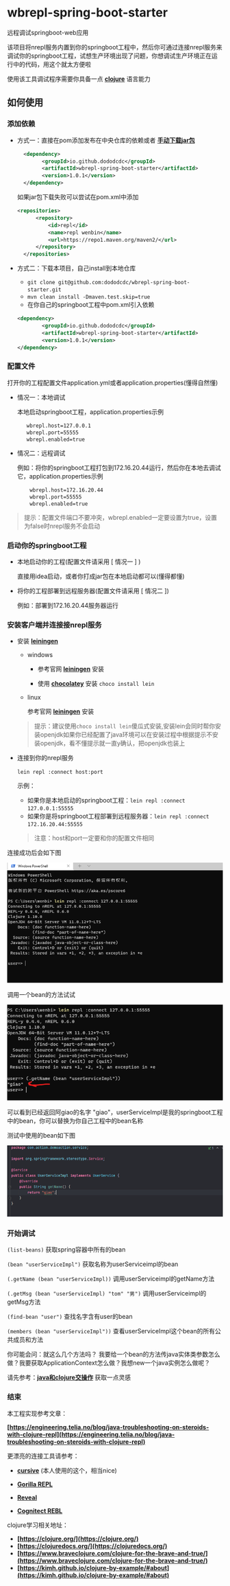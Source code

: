 # wbrepl-spring-boot-starter

远程调试springboot-web应用

该项目将nrepl服务内置到你的springboot工程中，然后你可通过连接nrepl服务来调试你的springboot工程，试想生产环境出现了问题，你想调试生产环境正在运行中的代码，用这个就太方便啦

使用该工具调试程序需要你具备一点 __[clojure](https://clojure.org/index)__ 语言能力

## 如何使用

### 添加依赖

* 方式一：直接在pom添加发布在中央仓库的依赖或者
  __[手动下载jar包](https://repo1.maven.org/maven2/io/github/dododcdc/wbrepl-spring-boot-starter/)__
  ```xml
    <dependency>
          <groupId>io.github.dododcdc</groupId>
          <artifactId>wbrepl-spring-boot-starter</artifactId>
          <version>1.0.1</version>
    </dependency>

  ```
  
  如果jar包下载失败可以尝试在pom.xml中添加

  ```xml
  <repositories>
        <repository>
            <id>repl</id>
            <name>repl wenbin</name>
            <url>https://repo1.maven.org/maven2/</url>
        </repository>
    </repositories>
  ```
 
* 方式二：下载本项目，自己install到本地仓库

    * `git clone git@github.com:dododcdc/wbrepl-spring-boot-starter.git`
    * `mvn clean install -Dmaven.test.skip=true`
    * 在你自己的springboot工程中pom.xml引入依赖
  ```xml
  <dependency>
          <groupId>io.github.dododcdc</groupId>
          <artifactId>wbrepl-spring-boot-starter</artifactId>
          <version>1.0.1</version>
  </dependency>
  ```

### 配置文件
 打开你的工程配置文件application.yml或者application.properties(懂得自然懂)
   * 情况一：本地调试
  
     本地启动springboot工程，application.properties示例
     
     ```properties
        wbrepl.host=127.0.0.1
        wbrepl.port=55555
        wbrepl.enabled=true
     ```
     
   * 情况二：远程调试

       例如：将你的springboot工程打包到172.16.20.44运行，然后你在本地去调试它，application.properties示例

        ```properties
            wbrepl.host=172.16.20.44
            wbrepl.port=55555
            wbrepl.enabled=true
        ```

      

> 提示：配置文件端口不要冲突，wbrepl.enabled一定要设置为true，设置为false时nrepl服务不会启动

### 启动你的springboot工程 
* 本地启动你的工程(配置文件请采用 [ 情况一 ] )
   
  直接用idea启动，或者你打成jar包在本地启动都可以(懂得都懂)

* 将你的工程部署到远程服务器(配置文件请采用 [ 情况二 ])
  
  例如：部署到172.16.20.44服务器运行

### 安装客户端并连接接nrepl服务

* 安装 __[leiningen](https://leiningen.org/)__ 
  * windows 
    
    * 参考官网  __[leiningen](https://leiningen.org/)__ 安装

    * 使用 __[chocolatey](https://chocolatey.org/install)__ 安装 ```choco install lein```

  * linux

    参考官网 __[leiningen](https://leiningen.org/)__  安装 
  
  > 提示：建议使用`choco install lein`傻瓜式安装,安装lein会同时帮你安装openjdk如果你已经配置了java环境可以在安装过程中根据提示不安装openjdk，看不懂提示就一直y确认，把openjdk也装上

* 连接到你的nrepl服务

    `lein repl :connect host:port` 

  示例：

  * 如果你是本地启动的springboot工程：`lein repl :connect 127.0.0.1:55555`
  * 如果你是将springboot工程部署到远程服务器：`lein repl :connect 172.16.20.44:55555`
 
  > 注意：host和port一定要和你的配置文件相同

连接成功后会如下图

![img.png](img.png)

调用一个bean的方法试试

![img_1.png](img_1.png)

可以看到已经返回阿giao的名字 "giao"，userServiceImpl是我的springboot工程中的bean，你可以替换为你自己工程中的bean名称

测试中使用的bean如下图

![img_2.png](img_2.png)

### 开始调试
`(list-beans)` 获取spring容器中所有的bean

`(bean "userServiceImpl")` 获取名称为userServiceimpl的bean 

`(.getName (bean "userServiceImpl))` 调用userServiceimpl的getName方法

`(.getMsg (bean "userServiceImpl) "tom" "男")` 调用userServiceimpl的getMsg方法

`(find-bean "user")` 查找名字含有user的bean 

`(members (bean "userServiceImpl"))` 查看userServiceImpl这个bean的所有公共成员和方法

你可能会问：就这么几个方法吗？ 我要给一个bean的方法传java实体类参数怎么做？我要获取ApplicationContext怎么做？我想new一个java实例怎么做呢？

请先参考：__[java和clojure交操作](https://clojure.org/reference/java_interop)__ 获取一点灵感

### 结束
本工程实现参考文章：

__[https://engineering.telia.no/blog/java-troubleshooting-on-steroids-with-clojure-repl](https://engineering.telia.no/blog/java-troubleshooting-on-steroids-with-clojure-repl)__

更漂亮的连接工具请参考：
* __[cursive](https://cursive-ide.com/userguide/repl.html)__ (本人使用的这个，相当nice)

* __[Gorilla REPL](http://gorilla-repl.org/)__

* __[Reveal](https://vlaaad.github.io/reveal/)__

* __[Cognitect REBL](https://docs.datomic.com/cloud/other-tools/REBL.html)__

clojure学习相关地址： 
* __[https://clojure.org/](https://clojure.org/)__
* __[https://clojuredocs.org/](https://clojuredocs.org/)__
* __[https://www.braveclojure.com/clojure-for-the-brave-and-true/](https://www.braveclojure.com/clojure-for-the-brave-and-true/)__ 
* __[https://kimh.github.io/clojure-by-example/#about](https://kimh.github.io/clojure-by-example/#about)__


